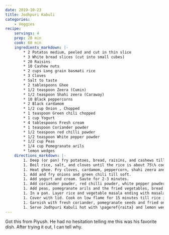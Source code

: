 ```yaml
---
date: 2019-10-23
title: Jodhpuri Kabuli
categories:
    - Veggies
recipe:
    servings: 4
    prep: 20 min
    cook: 60 min
    ingredients_markdown: |-
        * 2 Potatos medium, peeled and cut in thin slice
        * 3 White bread slices (cut into small cubes)
        * 20 Raisins
        * 10 Cashew nuts
        * 2 cups Long grain basmati rice
        * 3 Cloves
        * Salt to taste
        * 2 tablespoons Ghee
        * 1/2 teaspoon Zeera (Cumin)
        * 1/2 teaspoon Shahi zeera (Caraway)
        * 10 Black peppercorns
        * 2 Black cardamom
        * 1/2 cup Onion , Chopped
        * 1 teaspoon Green chili chopped
        * 1 cup Yogurt
        * 4 tablespoons Fresh cream
        * 1 teaspoon Coriander powder
        * 1/2 teaspoon red chilli powder
        * 1/2 teaspoon White pepper powder
        * 1/2 cup Peas
        * 1/4 cup Pomegranate arils
        * lemon wedges
    directions_markdown: |-
        1. Deep (or pan) fry potatoes, bread, raisins, and cashews till golden brown. Drain and keep aside.
        1. Boil rice, salt, and cloves until the rice is about 75\% cooked (~10 minutes).
        1. Heat ghee. Fry cloves, cardamom, peppercorn, shahi zeera and zeera for about a minute
        1. Add and fry onions and green chili till soft.
        1. Add yogurt and cream. Saute for 2-3 minutes.
        1. Add coriander powder, red chilli powder, white pepper powder and salt.
        1. Add peas, pomegranate arils and the fried vegetables, bread and dry fruits and mix well.
        1. In a pan. Layer rice and vegetable masala ending with masala.
        1. Cover with lid. Cook on low flame for 15 minutes till rice is done.
        1. Garnish with fresh coriander, pomegranate seeds and fried onions.
        1. Serve Jodhpuri Kabuli hot with \pageref{raita} and lemon wedges.
---
```

Got this from Piyush. He had no hesitation telling me this was his favorite dish. After trying it out, I can tell why.
